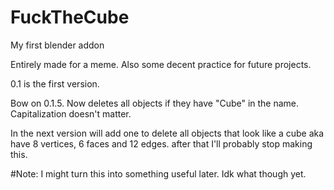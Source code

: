 # FuckTheCube
My first blender addon

Entirely made for a meme. Also some decent practice for future projects. 

0.1 is the first version. 

Bow on 0.1.5. Now deletes all objects if they have "Cube" in the name. Capitalization doesn't matter. 

In the next version will add one to delete all objects that look like a cube aka have 8 vertices, 6 faces and 12 edges.  after that I'll probably stop making this.


#Note: I might turn this into something useful later. Idk what though yet. 

